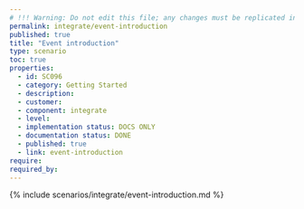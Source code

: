 ```yaml
---
# !!! Warning: Do not edit this file; any changes must be replicated in Excel !!!
permalink: integrate/event-introduction
published: true
title: "Event introduction"
type: scenario
toc: true
properties:
  - id: SC096
  - category: Getting Started
  - description:
  - customer:
  - component: integrate
  - level:
  - implementation status: DOCS ONLY
  - documentation status: DONE
  - published: true 
  - link: event-introduction
require:
required_by:
---
```


{% include scenarios/integrate/event-introduction.md %}
